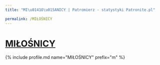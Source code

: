 ```yaml
---
title: "MI\u0141O\u015ANICY | Patromierz - statystyki Patronite.pl"

permalink: /MIŁOŚNICY
---
```


# [MIŁOŚNICY](https://patronite.pl/MIŁOŚNICY)

{% include profile.md name="MIŁOŚNICY" prefix="m" %}
